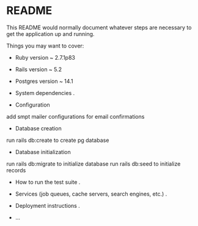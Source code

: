 # README

This README would normally document whatever steps are necessary to get the
application up and running.

Things you may want to cover:

* Ruby version
~ 2.7.1p83

* Rails version
~ 5.2

* Postgres version
~ 14.1

* System dependencies
.

* Configuration

add smpt mailer configurations for email confirmations

* Database creation

run rails db:create to create pg database

* Database initialization

run rails db:migrate to initialize database
run rails db:seed to initialize records

* How to run the test suite
.

* Services (job queues, cache servers, search engines, etc.)
.

* Deployment instructions
.

* ...
